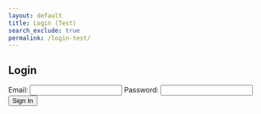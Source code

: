 ```yaml
---
layout: default
title: Login (Test)
search_exclude: true
permalink: /login-test/
---
```


<body>
    <h2>Login</h2>
    <form id="loginForm">
        <label for="email">Email:</label>
        <input type="text" id="email" name="email" required>
        <label for="password">Password:</label>
        <input type="password" id="password" name="password" required>
        <button type="button" onclick="signIn()">Sign In</button>
    </form>
    <script>
        function signIn() {
            // Get values from input fields
            var email = document.getElementById('email').value;
            var password = document.getElementById('password').value;
            // Create JSON body
            var requestBody = {
                email: email,
                password: password
            };
            // Make the fetch request
            fetch('https://jcc.stu.nighthawkcodingsociety.com/authenticate', {//'http://localhost:8911/authenticate', {
            method: 'POST',
            headers: {
                'Content-Type': 'application/json',
            },
            body: JSON.stringify(requestBody),
            })
            .then(response => {
                if (!response.ok) {
                throw new Error(`HTTP error! Status: ${response.status}`);
                }
                return response.json(); // Assuming the response is in JSON format
            })
            .then(data => {
                // Handle the authentication success
                console.log('Authentication successful:', data);
                // Now you can use the data as needed
                // For example, redirect to a new page or update the UI
            })
            .catch(error => {
                // Handle errors, such as authentication failure
                console.error('Authentication error:', error.message);
                // Display an error message to the user or handle the error in some way
            });
        }
    </script>
</body>
